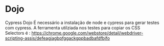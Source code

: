 # Dojo
Cypress Dojo
É necessário a instalação de node e cypress para gerar testes com cypress.
A ferramenta utilziada nos testes para copiar os CSS Selectors é : https://chrome.google.com/webstore/detail/webdriver-scripting-assis/defeagjagbpfggackgppbadbafdfbjfo
